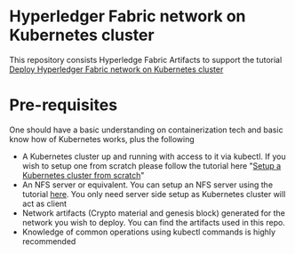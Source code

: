# Hyperledger Fabric network on Kubernetes cluster

This repository consists Hyperledge Fabric Artifacts to support the tutorial 
[Deploy Hyperledger Fabric network on Kubernetes cluster](https://medium.com/@harish_gupta/deploy-hyperledger-fabric-network-on-kubernetes-cluster-efee52947b17 "Medium")


# Pre-requisites
One should have a basic understanding on containerization tech and basic know how of Kubernetes works, plus the following 
* A Kubernetes cluster up and running with access to it via kubectl. If you wish to setup one from scratch please follow the tutorial here "[Setup a Kubernetes cluster from scratch](https://medium.com/@harish_gupta/setup-a-kubernetes-cluster-from-scratch-8ea9ee9e5655)" 
* An NFS server or equivalent. You can setup an NFS server using the tutorial [here](https://www.digitalocean.com/community/tutorials/how-to-set-up-an-nfs-mount-on-ubuntu-16-04). You only need server side setup as Kubernetes cluster will act as client
* Network artifacts (Crypto material and genesis block) generated for the network you wish to deploy. You can find the artifacts used in this repo.
* Knowledge of common operations using kubectl commands is highly recommended
